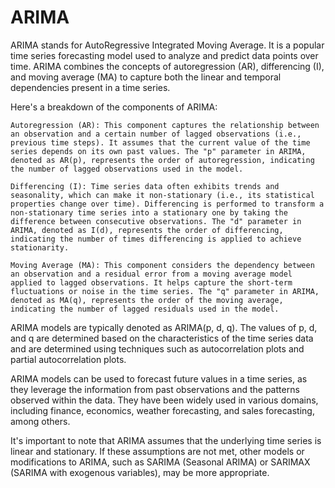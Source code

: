 # ARIMA

ARIMA stands for AutoRegressive Integrated Moving Average. It is a popular time series forecasting model used to analyze and predict data points over time. ARIMA combines the concepts of autoregression (AR), differencing (I), and moving average (MA) to capture both the linear and temporal dependencies present in a time series.

Here's a breakdown of the components of ARIMA:

    Autoregression (AR): This component captures the relationship between an observation and a certain number of lagged observations (i.e., previous time steps). It assumes that the current value of the time series depends on its own past values. The "p" parameter in ARIMA, denoted as AR(p), represents the order of autoregression, indicating the number of lagged observations used in the model.

    Differencing (I): Time series data often exhibits trends and seasonality, which can make it non-stationary (i.e., its statistical properties change over time). Differencing is performed to transform a non-stationary time series into a stationary one by taking the difference between consecutive observations. The "d" parameter in ARIMA, denoted as I(d), represents the order of differencing, indicating the number of times differencing is applied to achieve stationarity.

    Moving Average (MA): This component considers the dependency between an observation and a residual error from a moving average model applied to lagged observations. It helps capture the short-term fluctuations or noise in the time series. The "q" parameter in ARIMA, denoted as MA(q), represents the order of the moving average, indicating the number of lagged residuals used in the model.

ARIMA models are typically denoted as ARIMA(p, d, q). The values of p, d, and q are determined based on the characteristics of the time series data and are determined using techniques such as autocorrelation plots and partial autocorrelation plots.

ARIMA models can be used to forecast future values in a time series, as they leverage the information from past observations and the patterns observed within the data. They have been widely used in various domains, including finance, economics, weather forecasting, and sales forecasting, among others.

It's important to note that ARIMA assumes that the underlying time series is linear and stationary. If these assumptions are not met, other models or modifications to ARIMA, such as SARIMA (Seasonal ARIMA) or SARIMAX (SARIMA with exogenous variables), may be more appropriate.